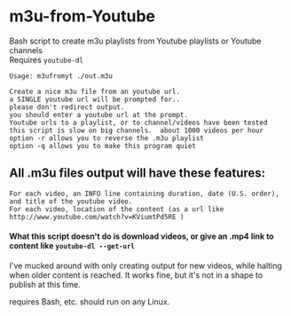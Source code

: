 # m3u-from-Youtube
Bash script to create m3u playlists from Youtube playlists or Youtube channels    
Requires `youtube-dl`

    Usage: m3ufromyt ./out.m3u

    Create a nice m3u file from an youtube url.
    a SINGLE youtube url will be prompted for..
    please don't redirect output.
    you should enter a youtube url at the prompt.
    Youtube urls to a playlist, or to channel/videos have been tested
    this script is slow on big channels.  about 1000 videos per hour
    option -r allows you to reverse the .m3u playlist
    option -q allows you to make this program quiet
    
## All .m3u files output will have these features: 
    For each video, an INFO line containing duration, date (U.S. order), and title of the youtube video.
    For each video, location of the content (as a url like http://www.youtube.com/watch?v=KViumtPd5RE ) 
    
#### What this script doesn't do is download videos, or give an .mp4 link to content like `youtube-dl --get-url`

I've mucked around with only creating output for new videos, while halting when older content is reached.   It works fine, but it's not in a shape to publish at this time. 

requires Bash, etc. should run on any Linux. 
